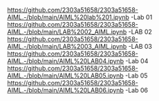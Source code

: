 https://github.com/2303a51658/2303a51658-AIML.-/blob/main/AIML%20lab%201.ipynb   -Lab 01
https://github.com/2303a51658/2303a51658-AIML.-/blob/main/LAB%2002_AIML.ipynb    -LAB 02
https://github.com/2303a51658/2303a51658-AIML.-/blob/main/LAB%2003_AIML.ipynb    -LAB 03
https://github.com/2303a51658/2303a51658-AIML.-/blob/main/AIML%20LAB04.ipynb     -Lab 04
https://github.com/2303a51658/2303a51658-AIML.-/blob/main/AIML%20LAB05.ipynb     -Lab 05
https://github.com/2303a51658/2303a51658-AIML.-/blob/main/AIML%20LAB06.ipynb     -Lab 06

